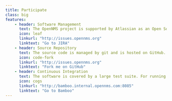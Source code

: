```yaml
---
title: Participate
class: big
features:
    - header: Software Management
      text: The OpenNMS project is supported by Atlassian as an Open Source licensed project and we use JIRA for project management.
      icon: leaf
      linkurl: "http://issues.opennms.org"
      linktext: "Go to JIRA"
    - header: Source Repository
      text: The source code is managed by git and is hosted on GitHub. We use also pull request driven approach to submit patches for bug fixes or enhancements.
      icon: code-fork
      linkurl: "http://issues.opennms.org"
      linktext: "Fork me on GitHub"
    - header: Continuous Integration
      text: The software is covered by a large test suite. For running test suits and build packages for deployment we use Atlassian Bamboo.
      icon: cogs
      linkurl: "http://bamboo.internal.opennms.com:8085"
      linktext: "Go to Bamboo"
---
```

